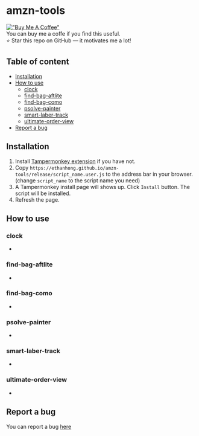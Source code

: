 # amzn-tools
[!["Buy Me A Coffee"](https://www.buymeacoffee.com/assets/img/custom_images/orange_img.png)](https://www.buymeacoffee.com/ethanhong) <br>
You can buy me a coffe if you find this useful.<br>
:star: Star this repo on GitHub — it motivates me a lot! <br>

## Table of content
- [Installation](#installation)
- [How to use](#how-to-use)
  - [clock](#clock)
  - [find-bag-aftlite](#find-bag-aftlite)
  - [find-bag-como](#find-bag-como)
  - [psolve-painter](#psolve-painter)
  - [smart-laber-track](#smart-laber-track)
  - [ultimate-order-view](#ultimate-order-view)
- [Report a bug](#report-a-bug)

## Installation
1. Install [Tampermonkey extension](https://www.tampermonkey.net/) if you have not.
2. Copy `https://ethanhong.github.io/amzn-tools/release/script_name.user.js` to the address bar in your browser.<br>
 (change `script_name` to the script name you need)
3. A Tampermonkey install page will shows up. Click `Install` button. The  script will be installed.
4. Refresh the page.

## How to use
### clock
- 
### find-bag-aftlite
-
### find-bag-como
-
### psolve-painter
-
### smart-laber-track
-
### ultimate-order-view
-

## Report a bug
You can report a bug [here](https://github.com/ethanhong/amzn-tools/issues)

